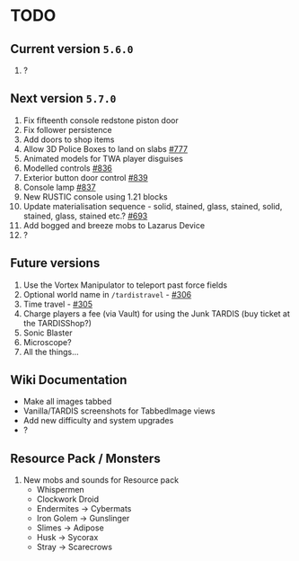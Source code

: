 # TODO

## Current version `5.6.0`

1. ?

## Next version `5.7.0`

1. Fix fifteenth console redstone piston door
2. Fix follower persistence
3. Add doors to shop items
4. Allow 3D Police Boxes to land on slabs [#777](https://github.com/eccentricdevotion/TARDIS/issues/777)
5. Animated models for TWA player disguises
6. Modelled controls [#836](https://github.com/eccentricdevotion/TARDIS/issues/836)
7. Exterior button door control [#839](https://github.com/eccentricdevotion/TARDIS/issues/839)
8. Console lamp [#837](https://github.com/eccentricdevotion/TARDIS/issues/837)
9. New RUSTIC console using 1.21 blocks
10. Update materialisation sequence - solid, stained, glass, stained, solid, stained, glass, stained etc.? [#693](https://github.com/eccentricdevotion/TARDIS/issues/693)
11. Add bogged and breeze mobs to Lazarus Device
12. ?

## Future versions

1. Use the Vortex Manipulator to teleport past force fields
2. Optional world name in `/tardistravel` - [#306](https://github.com/eccentricdevotion/TARDIS/issues/306)
3. Time travel - [#305](https://github.com/eccentricdevotion/TARDIS/issues/305)
4. Charge players a fee (via Vault) for using the Junk TARDIS (buy ticket at the TARDISShop?)
5. Sonic Blaster
6. Microscope?
7. All the things...

## Wiki Documentation

* Make all images tabbed
* Vanilla/TARDIS screenshots for TabbedImage views
* Add new difficulty and system upgrades
* ?

## Resource Pack / Monsters

1. New mobs and sounds for Resource pack
    * Whispermen
    * Clockwork Droid
    * Endermites -> Cybermats
    * Iron Golem -> Gunslinger
    * Slimes -> Adipose
    * Husk -> Sycorax
    * Stray -> Scarecrows
